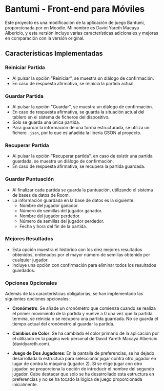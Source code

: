 # Bantumi - Front-end para Móviles

Este proyecto es una modificación de la aplicación de juego Bantumi, proporcionada por en Moodle. Mi nombre es David Yareth Macaya Albericio, y esta versión incluye varias características adicionales y mejoras en comparación con la versión original.

## Características Implementadas

### Reiniciar Partida
- Al pulsar la opción "Reiniciar", se muestra un diálogo de confirmación.
- En caso de respuesta afirmativa, se reinicia la partida actual.

### Guardar Partida
- Al pulsar la opción "Guardar", se muestra un diálogo de confirmación.
- En caso de respuesta afirmativa, se guarda la situación actual del tablero en el sistema de ficheros del dispositivo.
- Solo se guarda una única partida.
- Para guardar la información de una forma estructurada, se utiliza un fichero `.json`, por lo que es añadida la libería GSON al proyecto.

### Recuperar Partida
- Al pulsar la opción "Recuperar partida", en caso de existir una partida guardada, se muestra un diálogo de confirmación.
- En caso de respuesta afirmativa, se recupera la partida guardada.

### Guardar Puntuación
- Al finalizar cada partida se guarda la puntuación, utilizando el sistema de bases de datos de Room.
- La información guardada en la base de datos es la siguiente:
    - Nombre del jugador ganador.
    - Número de semillas del jugador ganador.
    - Nombre del jugador perdedor.
    - Número de semillas del jugador perdedor.
    - Fecha y hora del fin de la partida.

### Mejores Resultados
- Esta opción muestra el histórico con los diez mejores resultados obtenidos, ordenados por el mayor número de semillas obtenido por cualquier jugador.
- Incluye una opción con confirmación para eliminar todos los resultados guardados.

### Opciones Opcionales
Además de las características obligatorias, se han implementado las siguientes opciones opcionales:

- **Cronómetro**: Se añade un cronómetro que comienza cuando se realiza el primer movimiento de la partida y vuelve a 0 una vez que la partida termina, se reinicia o se recupera una partida guardada. No se guarda el tiempo actual del cronómetro al guardar la partida.

- **Cambios de Color**: Se ha cambiado el color primario de la aplicación por el utilizado en la página web personal de David Yareth Macaya Albericio (davidyareth.com).

- **Juego de Dos Jugadores**: En la pantalla de preferencias, se ha dejado desarrollada la estructura para seleccionar jugar contra otro jugador en lugar de contra la máquina (jugador 2). Si se elige jugar con otro jugador, se proporciona la opción de introducir el nombre del segundo jugador. Cabe destacar que solo se ha desarrollado esta estructura en preferencias y no se ha tocado la lógica de juego proporcionada inicialmente.